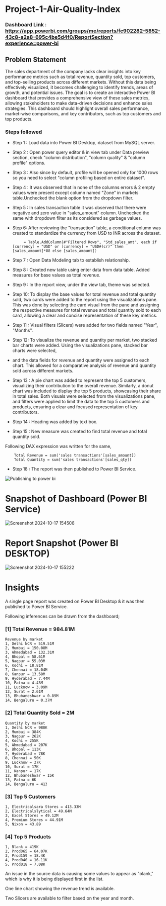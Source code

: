 # Project-1-Air-Quality-Index

### Dashboard Link : https://app.powerbi.com/groups/me/reports/fc902282-5852-43c8-a2a8-695c4be5d4f0/ReportSection?experience=power-bi
## Problem Statement

The sales department of the company lacks clear insights into key performance metrics such as total revenue, quantity sold, top customers, and top-selling products across 
different markets. Without this data being effectively visualized, it becomes challenging to identify trends, areas of growth, and potential issues. The goal is to create 
an interactive Power BI dashboard that provides a comprehensive view of these sales metrics, allowing stakeholders to make data-driven decisions and enhance sales 
strategies. This dashboard should highlight overall sales performance, market-wise comparisons, and key contributors, such as top customers and top products.

### Steps followed 

- Step 1 : Load data into Power BI Desktop, dataset from MySQL server.
- Step 2 : Open power query editor & in view tab under Data preview section, check "column distribution", "column quality" & "column profile" options.
- Step 3 : Also since by default, profile will be opened only for 1000 rows so you need to select "column profiling based on entire dataset".
- Step 4 : It was observed that in none of the columns errors & 2 empty values were present except column named "Zone" in markets table.Unchecked the blank option from the dropdown filter.
- Step 5 : In sales transaction table it was observed that there were negative and zero value in "sales_amount" column. Unchecked the same with dropdown filter as its considered as garbage values.
- Step 6: After reviewing the "transaction" table, a conditional column was created to standardize the currency from USD to INR across the dataset.
            
           = Table.AddColumn(#"Filtered Rows", "Std_sales_amt", each if [currency] = "USD" or [currency] = "USD#(cr)" then [sales_amount]*88 else [sales_amount])
- Step 7 : Open Data Modeling tab to establish relationship.
- Step 8 : Created new table using enter data from data table. Added measures for base values as total revenue.
- Step 9 : In the report view, under the view tab, theme was selected.
- Step 10: To display the base values for total revenue and total quantity sold, two cards were added to the report using the visualizations pane. This was done by
  selecting the card visual from the pane and assigning the respective measures for total revenue and total quantity sold to each card, allowing a clear and concise representation of these key metrics.
- Step 11 : Visual filters (Slicers) were added for two fields named "Year", "Months".
- Step 12: To visualize the revenue and quantity per market, two stacked bar charts were added. Using the visualizations pane, stacked bar charts were selected,
- and the data fields for revenue and quantity were assigned to each chart. This allowed for a comparative analysis of revenue and quantity sold across different markets.
- Step 13 : A pie chart was added to represent the top 5 customers, visualizing their contribution to the overall revenue. Similarly, a donut chart was included to display the top 5 products, showcasing their share in total sales. Both visuals were selected from the visualizations pane, and filters were applied to limit the data to the top 5 customers and products, ensuring a clear and focused representation of key contributors.
- Step 14 : Heading was added by text box.

    
- Step 15 : New measure was created to find total revenue and total quantity sold.

Following DAX expression was written for the same,
        
        Total Revenue = sum('sales transactions'[sales_amount])
        Total Quantity = sum('sales transactions'[sales_qty])
        


 - Step 18 : The report was then published to Power BI Service.
 
 
![Publishing to power bi](https://github.com/user-attachments/assets/c9c09d75-7f64-4ce0-8667-f1108ca03aea)

# Snapshot of Dashboard (Power BI Service)

![Screenshot 2024-10-17 154506](https://github.com/user-attachments/assets/711fe85d-ba4c-4b66-901f-953d9632e3b8)

 
 # Report Snapshot (Power BI DESKTOP)

 
![Screenshot 2024-10-17 155222](https://github.com/user-attachments/assets/d8745236-c68e-4fe9-8b7c-2992508f519f)

# Insights

A single page report was created on Power BI Desktop & it was then published to Power BI Service.

Following inferences can be drawn from the dashboard;

### [1] Total Revenue = 984.81M

    Revenue by market
    1, Delhi NCR = 519.51M
    2, Mumbai = 150.08M
    3, Ahmedabad = 132.31M
    4, Bhopal = 58.61M
    5, Nagpur = 55.03M
    6, Kochi = 18.81M
    7, Chennai = 18.04M
    8, Kanpur = 13.58M
    9, Hyderabad = 7.44M
    10, Patna = 4.43M
    11, Lucknow = 3.09M
    12, Surat = 2.61M
    13, Bhubaneshwar = 0.89M
    14, Bengaluru = 0.37M
    
### [2] Total Quantity Sold = 2M 

    Quantity by market
    1, Delhi NCR = 988K
    2, Mumbai = 384K
    3, Nagpur = 262K
    4, Kochi = 255K
    5, Ahmedabad = 207K
    6, Bhopal = 113K
    7, Hyderabad = 78K
    8, Chennai = 50K
    9, Lucknow = 37K
    10, Surat = 17K
    11, Kanpur = 17K
    12, Bhubaneshwar = 15K
    13, Patna = 6K
    14, Bengaluru = 413

 ### [3] Top 5 Customers

    1, Electricalsara Stores = 413.33M
    2, Electricalslytical = 49.64M
    3, Excel Stores = 49.12M
    4, Premium Stores = 44.91M
    5, Nixon = 43.89

### [4] Top 5 Products

    1, Blank = 419K
    2, Prod065 = 64.07K
    3, Prod159 = 18.4K
    4, Prod040 = 16.11K
    5, Prod018 = 7.08K


An issue in the source data is causing some values to appear as "blank," which is why it is being displayed first in the list.

One line chart showing the revenue trend is available. 

Two Slicers are available to filter based on the year and month.
